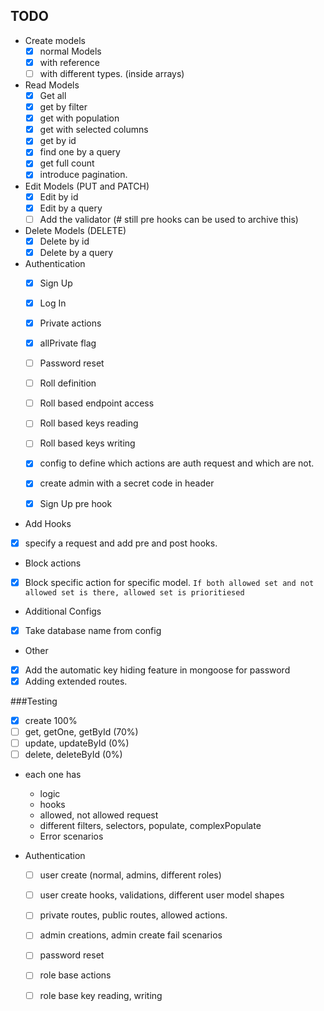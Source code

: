 TODO
--
- Create models
  - [x] normal Models
  - [x] with reference
  - [ ] with different types. (inside arrays)
  
- Read Models
  - [x] Get all
  - [x] get by filter
  - [x] get with population
  - [x] get with selected columns
  - [x] get by id
  - [x] find one by a query
  - [x] get full count
  - [x] introduce pagination.

- Edit Models (PUT and PATCH)
  - [x] Edit by id 
  - [x] Edit by a query
  - [ ] Add the validator (# still pre hooks can be used to archive this)

- Delete Models (DELETE)
  - [x] Delete by id 
  - [x] Delete by a query
  
- Authentication
  - [x] Sign Up
  - [x] Log In
  - [x] Private actions
  - [x] allPrivate flag
  - [ ] Password reset
  - [ ] Roll definition
  - [ ] Roll based endpoint access
  - [ ] Roll based keys reading
  - [ ] Roll based keys writing
  - [x] config to define which actions are auth request and which are not.
  - [x] create admin with a secret code in header
  - [x] Sign Up pre hook
  
  
 - Add Hooks
  - [x] specify a request and add pre and post hooks.
  
 - Block actions
  - [x] Block specific action for specific model. 
  ``If both allowed set and not allowed set is there, allowed set is prioritiesed``
  
 - Additional Configs
  - [x] Take database name from config
  
 - Other
  - [x] Add the automatic key hiding feature in mongoose for password
  - [x] Adding extended routes.

###Testing
- [x] create 100%
- [ ] get, getOne, getById (70%)
- [ ] update, updateById (0%)
- [ ] delete, deleteById (0%)
- each one has
    - logic
    - hooks
    - allowed, not allowed request
    - different filters, selectors, populate, complexPopulate
    - Error scenarios
    
- Authentication
    - [ ] user create (normal, admins, different roles)
    - [ ] user create hooks, validations, different user model shapes
    - [ ] private routes, public routes, allowed actions.
    - [ ] admin creations, admin create fail scenarios
    - [ ] password reset
    - [ ] role base actions
    - [ ] role base key reading, writing

